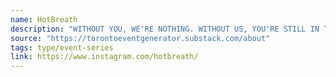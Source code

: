 ```yaml
---
name: HotBreath
description: "WITHOUT YOU, WE'RE NOTHING. WITHOUT US, YOU'RE STILL IN THE SHOWER. WE KNOW THAT SOMETIMES YOU'VE JUST GOT TO LET IT OUT. THAT'S WHY WE'RE HERE. HOT BREATH KARAOKE HAS BEEN BATTLING AGAINST PERFECT PITCH AND ACCEPTABLE BEHAVIOUR SINCE 2004. IF YOU HAVE A VOICE, WE HAVE A MIC."
source: "https://torontoeventgenerator.substack.com/about"
tags: type/event-series
link: https://www.instagram.com/hotbreath/
---
```

